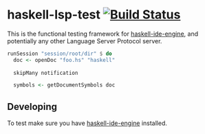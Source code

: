 # haskell-lsp-test [![Build Status](https://travis-ci.com/Bubba/haskell-lsp-test.svg?branch=master)](https://travis-ci.com/Bubba/haskell-lsp-test)
This is the functional testing framework for [haskell-ide-engine](https://github.com/haskell/haskell-ide-engine), and potentially any other Language Server Protocol server.

```haskell
runSession "session/root/dir" $ do
  doc <- openDoc "foo.hs" "haskell"
  
  skipMany notification

  symbols <- getDocumentSymbols doc
```

## Developing
To test make sure you have [haskell-ide-engine](https://github.com/haskell/haskell-ide-engine) installed.
